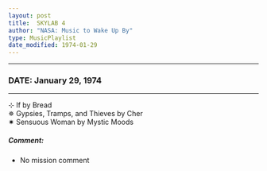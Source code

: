 ```yaml
---
layout: post
title:  SKYLAB 4
author: "NASA: Music to Wake Up By"
type: MusicPlaylist
date_modified: 1974-01-29
---
```


----
### DATE: January 29, 1974
----
⊹ If by Bread  &nbsp;<br />✵ Gypsies, Tramps, and Thieves by Cher  &nbsp;<br />✷ Sensuous Woman by Mystic Moods

##### Comment:
* No mission comment
